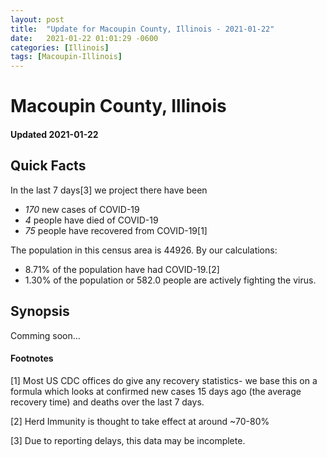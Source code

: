 ```yaml
---
layout: post
title:  "Update for Macoupin County, Illinois - 2021-01-22"
date:   2021-01-22 01:01:29 -0600
categories: [Illinois]
tags: [Macoupin-Illinois]
---
```


# Macoupin County, Illinois
#### Updated 2021-01-22

## Quick Facts

In the last 7 days[3] we project there have been
- *170* new cases of COVID-19
- *4* people have died of COVID-19
- *75* people have recovered from COVID-19[1]

The population in this census area is 44926. By our calculations:
- 8.71% of the population have had COVID-19.[2]
- 1.30% of the population or 582.0 people are actively fighting the virus.

## Synopsis

Comming soon...


#### Footnotes

[1] Most US CDC offices do give any recovery statistics- we base this on a formula which looks at confirmed new cases
15 days ago (the average recovery time) and deaths over the last 7 days.

[2] Herd Immunity is thought to take effect at around ~70-80%

[3] Due to reporting delays, this data may be incomplete.
 
    